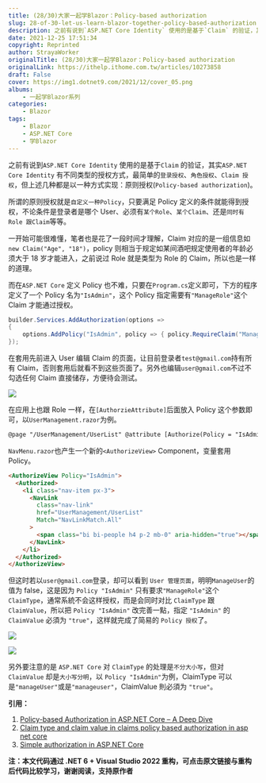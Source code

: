 ```yaml
---
title: (28/30)大家一起学Blazor：Policy-based authorization
slug: 28-of-30-let-us-learn-blazor-together-policy-based-authorization
description: 之前有说到`ASP.NET Core Identity` 使用的是基于`Claim` 的验证，其实`ASP.NET Core Identity` 有不同类型的授权方式，最简单的`登录授权`、`角色授权`、`Claim 授权`，但上述几种都是以一种方式实现：原则授权(`Policy-based authorization`)。
date: 2021-12-25 17:51:34
copyright: Reprinted
author: StrayaWorker
originalTitle: (28/30)大家一起学Blazor：Policy-based authorization
originalLink: https://ithelp.ithome.com.tw/articles/10273858
draft: False
cover: https://img1.dotnet9.com/2021/12/cover_05.png
albums:
    - 一起学Blazor系列
categories: 
    - Blazor
tags: 
    - Blazor
    - ASP.NET Core
    - 学Blazor
---
```


之前有说到`ASP.NET Core Identity` 使用的是基于`Claim` 的验证，其实`ASP.NET Core Identity` 有不同类型的授权方式，最简单的`登录授权`、`角色授权`、`Claim 授权`，但上述几种都是以一种方式实现：原则授权(`Policy-based authorization`)。

所谓的原则授权就是`自定义一种Policy`，只要满足 Policy 定义的条件就能得到授权，不论条件是登录者是哪个 User、必须有`某个Role`、`某个Claim`、还是`同时有Role 跟Claim`等等。

一开始可能很难懂，笔者也是花了一段时间才理解，Claim 对应的是一组信息如`new Claim("Age", "18")`，policy 则相当于规定如某间酒吧规定使用者的年龄必须大于 18 岁才能进入，之前说过 Role 就是类型为 Role 的 Claim，所以也是一样的道理。

而在`ASP.NET Core` 定义 Policy 也不难，只要在`Program.cs`定义即可，下方的程序定义了一个 Policy 名为`"IsAdmin"`，这个 Policy 指定需要有`"ManageRole"`这个 Claim 才能通过授权。

```C#
builder.Services.AddAuthorization(options =>
{
	options.AddPolicy("IsAdmin", policy => { policy.RequireClaim("ManageRole"); });
});
```

在套用先前进入 User 编辑 Claim 的页面，让目前登录者`test@gmail.com`持有所有 Claim，否则套用后就看不到这些页面了。另外也编辑`user@gmail.com`不过不勾选任何 Claim 直接储存，方便待会测试。

![](https://img1.dotnet9.com/2021/12/4001.png)

在应用上也跟 Role 一样，在`[AuthorzieAttribute]`后面放入 Policy 这个参数即可，以`UserManagement.razor`为例。

```html
@page "/UserManagement/UserList" @attribute [Authorize(Policy = "IsAdmin")] …
```

`NavMenu.razor`也产生一个新的`<AuthorizeView>` Component，变量套用 Policy。

```html
<AuthorizeView Policy="IsAdmin">
  <Authorized>
    <li class="nav-item px-3">
      <NavLink
        class="nav-link"
        href="UserManagement/UserList"
        Match="NavLinkMatch.All"
      >
        <span class="bi bi-people h4 p-2 mb-0" aria-hidden="true"></span> Users
      </NavLink>
    </li>
  </Authorized>
</AuthorizeView>
```

但这时若以`user@gmail.com`登录，却可以看到 `User 管理页面`，明明`ManageUser`的值为 false，这是因为 `Policy "IsAdmin"` 只有要求`"ManageRole"`这个 `ClaimType`，通常系統不会这样授权，而是会同时对比 `ClaimType` 跟 `ClaimValue`，所以把 `Policy "IsAdmin"` 改完善一點，指定 `"IsAdmin"` 的 `ClaimValue` 必須为 `"true"`，这样就完成了简易的 `Policy 授权`了。

![](https://img1.dotnet9.com/2021/12/4002.png)

![](https://img1.dotnet9.com/2021/12/4003.png)

另外要注意的是 `ASP.NET Core` 对 `ClaimType` 的处理是`不分大小写`，但对 `ClaimValue` 却是`大小写分明`，以 `Policy "IsAdmin"`为例，ClaimType 可以是`"manageUser"`或是`"manageuser"`，ClaimValue 則必須为 `"true"`。

**引用：**

1. [Policy-based Authorization in ASP.NET Core – A Deep Dive](https://www.red-gate.com/simple-talk/development/dotnet-development/policy-based-authorization-in-asp-net-core-a-deep-dive/)
2. [Claim type and claim value in claims policy based authorization in asp net core](https://www.youtube.com/watch?v=I2wgxzLbESA&list=PL6n9fhu94yhVkdrusLaQsfERmL_Jh4XmU&index=98)
3. [Simple authorization in ASP.NET Core](https://docs.microsoft.com/en-us/aspnet/core/security/authorization/simple?view=aspnetcore-5.0)

**注：本文代码通过 .NET 6 + Visual Studio 2022 重构，可点击原文链接与重构后代码比较学习，谢谢阅读，支持原作者**
